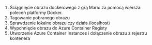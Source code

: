 1) Ściągnięcie obrazu dockerowego z grą Mario za pomocą wiersza poleceń platformy Docker.<br/>
2) Tagowanie pobranego obrazu<br/>
3) Sprawdzenie lokalne obrazu czy działa (localhost)<br/>
3) Wypchnięcie obrazu do Azure Container Registy<br/>
4) Utworzenie Azure Container Instances i dołączenie obrazu z rejestru kontenera<br/>
